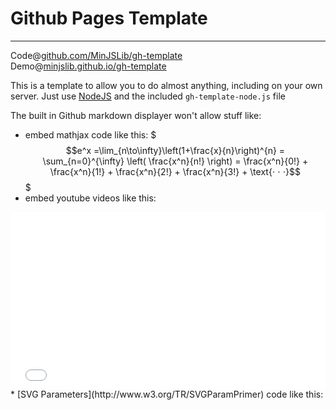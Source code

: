 # Github Pages Template

______________

Code@[github.com/MinJSLib/gh-template](https://github.com/MinJSLib/gh-template)  
Demo@[minjslib.github.io/gh-template](http://minjslib.github.io/gh-template/)

This is a template to allow you to do almost anything, including on your own server. Just use [NodeJS](http://nodejs.org/) and the included `gh-template-node.js` file

The built in Github markdown displayer won't allow stuff like:

* embed mathjax code like this:
$$$e^x =\lim_{n\to\infty}\left(1+\frac{x}{n}\right)^{n} = \sum_{n=0}^{\infty} \left( \frac{x^n}{n!} \right) = \frac{x^n}{0!} + \frac{x^n}{1!} + \frac{x^n}{2!} + \frac{x^n}{3!} + \text{⋅ ⋅ ⋅}$$$
* embed youtube videos like this:
<div style="position: relative; padding-bottom: 56.25%; height: 0;"><iframe src=
"//www.youtube.com/embed/vtLLdtBQBoI?list=PLjgrsP5Vg40lWLyr1whakzuDsmGW0el0y&loop=1&autoplay=1"
frameborder="0" allowfullscreen style="position: absolute; top: 0; left: 0; width: 100%; height: 100%;"></iframe></div>
* [SVG Parameters](http://www.w3.org/TR/SVGParamPrimer) code like this:
<object type="image/svg+xml" data="gh-template/map.svg?x=320&y=290"></object>

